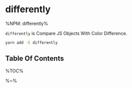 # differently

%NPM: differently%

`differently` is Compare JS Objects With Color Difference.

```sh
yarn add -E differently
```

## Table Of Contents

%TOC%

%~%